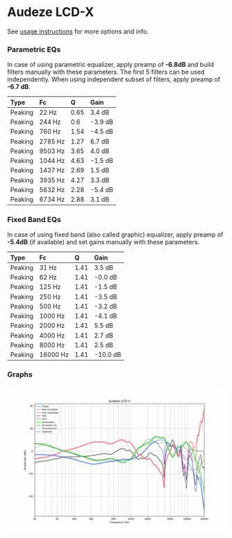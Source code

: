 # Audeze LCD-X
See [usage instructions](https://github.com/jaakkopasanen/AutoEq#usage) for more options and info.

### Parametric EQs
In case of using parametric equalizer, apply preamp of **-6.8dB** and build filters manually
with these parameters. The first 5 filters can be used independently.
When using independent subset of filters, apply preamp of **-6.7 dB**.

| Type    | Fc      |    Q | Gain    |
|:--------|:--------|:-----|:--------|
| Peaking | 22 Hz   | 0.65 | 3.4 dB  |
| Peaking | 244 Hz  | 0.6  | -3.9 dB |
| Peaking | 760 Hz  | 1.54 | -4.5 dB |
| Peaking | 2785 Hz | 1.27 | 6.7 dB  |
| Peaking | 9503 Hz | 3.65 | 4.0 dB  |
| Peaking | 1044 Hz | 4.63 | -1.5 dB |
| Peaking | 1437 Hz | 2.69 | 1.5 dB  |
| Peaking | 3935 Hz | 4.27 | 3.3 dB  |
| Peaking | 5632 Hz | 2.28 | -5.4 dB |
| Peaking | 6734 Hz | 2.88 | 3.1 dB  |

### Fixed Band EQs
In case of using fixed band (also called graphic) equalizer, apply preamp of **-5.4dB**
(if available) and set gains manually with these parameters.

| Type    | Fc       |    Q | Gain     |
|:--------|:---------|:-----|:---------|
| Peaking | 31 Hz    | 1.41 | 3.5 dB   |
| Peaking | 62 Hz    | 1.41 | -0.0 dB  |
| Peaking | 125 Hz   | 1.41 | -1.5 dB  |
| Peaking | 250 Hz   | 1.41 | -3.5 dB  |
| Peaking | 500 Hz   | 1.41 | -3.2 dB  |
| Peaking | 1000 Hz  | 1.41 | -4.1 dB  |
| Peaking | 2000 Hz  | 1.41 | 5.5 dB   |
| Peaking | 4000 Hz  | 1.41 | 2.7 dB   |
| Peaking | 8000 Hz  | 1.41 | 2.5 dB   |
| Peaking | 16000 Hz | 1.41 | -10.0 dB |

### Graphs
![](./Audeze%20LCD-X.png)